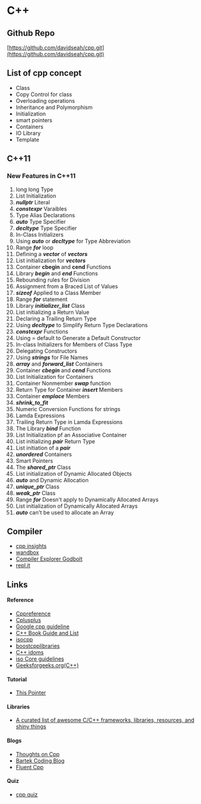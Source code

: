 # C++

## Github Repo

[https://github.com/davidseah/cpp.git](https://github.com/davidseah/cpp.git)

## List of cpp concept

* Class
* Copy Control for class
* Overloading operations
* Inheritance and  Polymorphism 
* Initialization
* smart pointers
* Containers 
* IO Library
* Template

## C++11

### New Features in C++11

1. long long Type
2. List Initialization
3. _**nullptr**_ Literal
4. _**constexpr**_ Varaibles 
5. Type Alias Declarations
6. _**auto**_ Type Specifier
7. _**decltype**_ Type Specifier
8. In-Class Initializers
9. Using _**auto**_ or _**decltype**_ for Type Abbreviation
10. Range _**for**_  loop
11. Defining a _**vector**_ of _**vectors**_
12. List initialization for _**vectors**_
13. Container **cbegin** and **cend** Functions
14. Library _**begin**_ and _**end**_  Functions
15. Rebounding rules for Division
16. Assignment from a Braced List of Values
17. _**sizeof**_ Applied to a Class Member
18. Range _**for**_  statement
19. Library _**initializer\_list**_ Class
20. List initializing a Return Value
21. Declaring a Trailing Return Type
22. Using _**decltype**_ to Simplify Return Type Declarations
23. _**constexpr**_ Functions
24. Using = default to Generate a Default Constructor
25. In-class Initializers for Members of Class Type
26. Delegating Constructors
27. Using _**strings**_  for File Names
28. _**array**_ and _**forward\_list**_ Containers
29. Container _**cbegin**_ and _**cend**_ Functions
30. List Initialization for Containers
31. Container Nonmember _**swap**_ function
32. Return Type for Container _**insert**_ Members
33. Container _**emplace**_ Members
34. _**shrink\_to\_fit**_
35. Numeric Conversion Functions for strings
36. Lamda Expressions
37. Trailing Return Type in Lamda Expressions
38. The Library _**bind**_ Function
39. List Initialization pf an Associative Container
40. List initializing _**pair**_ Return Type
41. List initiation of a _**pair**_
42. _**unordered**_ Containers
43. Smart Pointers
44. The _**shared\_ptr**_ Class
45. List initialization of Dynamic Allocated Objects
46. _**auto**_ and Dynamic Allocation
47. _**unique\_ptr**_ Class
48. _**weak\_ptr**_ Class
49. Range _**for**_ Doesn't apply to Dynamically Allocated Arrays
50. List initialization of Dynamically Allocated Arrays
51. _**auto**_ can't be used to allocate an Array

## Compiler

* [cpp insights](https://cppinsights.io/)
* [wandbox](https://wandbox.org/)
* [Compiler Explorer Godbolt](https://godbolt.org/)
* [repl.it](https://repl.it/languages)

## Links

#### Reference

* [Cppreference](https://en.cppreference.com/w/)
* [Cplusplus](http://www.cplusplus.com/)
* [Google cpp guideline](https://google.github.io/styleguide/cppguide.html) 
* [C++ Book Guide and List](https://stackoverflow.com/questions/388242/the-definitive-c-book-guide-and-list)
* [isocpp](https://isocpp.org/)
* [boostcpplibraries](https://theboostcpplibraries.com/)
* [C++ idoms](https://en.wikibooks.org/wiki/More_C%2B%2B_Idioms)
* [iso Core guidelines](https://github.com/isocpp/CppCoreGuidelines)
* [Geeksforgeeks.org\(C++\)](https://www.geeksforgeeks.org/c-plus-plus/)

#### Tutorial 

* [This Pointer](https://thispointer.com/c11-tutorial/)

#### Libraries

* [A curated list of awesome C/C++ frameworks, libraries, resources, and shiny things](https://cpp.libhunt.com/)

#### Blogs

* [Thoughts on Cpp](https://thoughts-on-cpp.com/)
* [Bartek Coding Blog](https://www.bfilipek.com/)
* [Fluent Cpp](http://www.fluentcpp.com)

#### Quiz

* [cpp quiz](http://cppquiz.org/)



